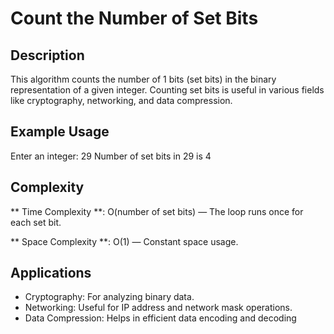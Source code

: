 # Count the Number of Set Bits

## Description
This algorithm counts the number of 1 bits (set bits) in the binary representation of a given integer. Counting set bits is useful in various fields like cryptography, networking, and data compression.

## Example Usage
Enter an integer: 29
Number of set bits in 29 is 4

## Complexity
** Time Complexity **: 
O(number of set bits) — The loop runs once for each set bit.

** Space Complexity **: 
O(1) — Constant space usage.

## Applications
- Cryptography: For analyzing binary data.
- Networking: Useful for IP address and network mask operations.
- Data Compression: Helps in efficient data encoding and decoding